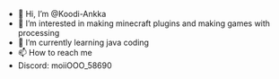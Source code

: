 - 👋 Hi, I’m @Koodi-Ankka
- 👀 I’m interested in making minecraft plugins and making games with processing
- 🌱 I’m currently learning java coding
- 📫 How to reach me
- Discord: moiiOOO_58690

<!---
Koodi-Ankka/Koodi-Ankka is a very ✨ special ✨ repository because its `README.md` (this file) appears on your GitHub profile.
You can click the Preview link to take a look at your changes.
--->
